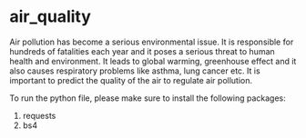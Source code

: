 # air_quality

Air pollution has become a serious environmental issue. It is responsible for 
hundreds of fatalities each year and it poses a serious threat to human health and 
environment. It leads to global warming, greenhouse effect and it also causes 
respiratory problems like asthma, lung cancer etc. It is important to predict the 
quality of the air to regulate air pollution. 



To run the python file, please make sure to install the following packages:
1. requests
2. bs4

